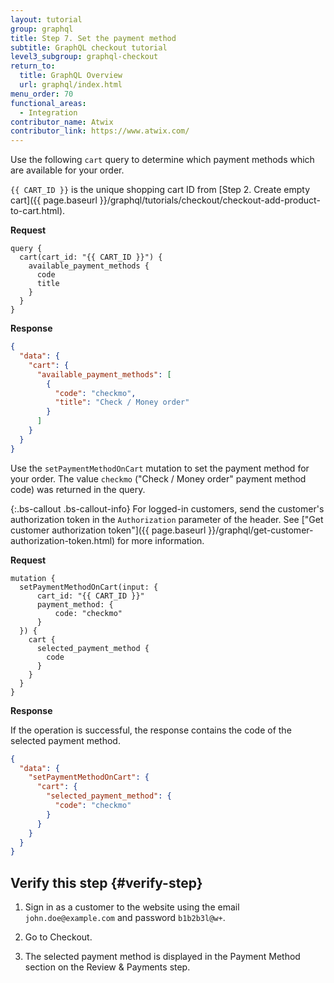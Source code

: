 ```yaml
---
layout: tutorial
group: graphql
title: Step 7. Set the payment method
subtitle: GraphQL checkout tutorial
level3_subgroup: graphql-checkout
return_to:
  title: GraphQL Overview
  url: graphql/index.html
menu_order: 70
functional_areas:
  - Integration
contributor_name: Atwix
contributor_link: https://www.atwix.com/
---
```


Use the following `cart` query to determine which payment methods which are available for your order.

`{{ CART_ID }}` is the unique shopping cart ID from [Step 2. Create empty cart]({{ page.baseurl }}/graphql/tutorials/checkout/checkout-add-product-to-cart.html).

**Request**

```text
query {
  cart(cart_id: "{{ CART_ID }}") {
    available_payment_methods {
      code
      title
    }
  }
}
```

**Response**

```json
{
  "data": {
    "cart": {
      "available_payment_methods": [
        {
          "code": "checkmo",
          "title": "Check / Money order"
        }
      ]
    }
  }
}
```

Use the `setPaymentMethodOnCart` mutation to set the payment method for your order. The value `checkmo` ("Check / Money order" payment method code) was returned in the query.

{:.bs-callout .bs-callout-info}
For logged-in customers, send the customer's authorization token in the `Authorization` parameter of the header. See ["Get customer authorization token"]({{ page.baseurl }}/graphql/get-customer-authorization-token.html) for more information.

**Request**

```text
mutation {
  setPaymentMethodOnCart(input: {
      cart_id: "{{ CART_ID }}"
      payment_method: {
          code: "checkmo"
      }
  }) {    
    cart {
      selected_payment_method {
        code
      }
    }
  }
}
```

**Response**

If the operation is successful, the response contains the code of the selected payment method.

```json
{
  "data": {
    "setPaymentMethodOnCart": {
      "cart": {
        "selected_payment_method": {
          "code": "checkmo"
        }
      }
    }
  }
}
```

## Verify this step {#verify-step}

1. Sign in as a customer to the website using the email `john.doe@example.com` and password `b1b2b3l@w+`.

2. Go to Checkout. 

3. The selected payment method is displayed in the Payment Method section on the Review & Payments step.
